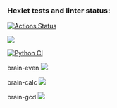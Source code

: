 ### Hexlet tests and linter status:
[![Actions Status](https://github.com/SergeyKapinus/python-project-lvl1/workflows/hexlet-check/badge.svg)](https://github.com/SergeyKapinus/python-project-lvl1/actions)

<a href="https://codeclimate.com/github/codeclimate/codeclimate/maintainability"><img src="https://api.codeclimate.com/v1/badges/a99a88d28ad37a79dbf6/maintainability" /></a>

[![Python CI](https://github.com/SergeyKapinus/python-project-lvl1/actions/workflows/github-actions.yml/badge.svg)](https://github.com/SergeyKapinus/python-project-lvl1/actions/workflows/github-actions.yml)

brain-even <a href="https://asciinema.org/a/Tp6ss0eUlJ5WpY3U2iUlAF0ZS" target="_blank"><img src="https://asciinema.org/a/Tp6ss0eUlJ5WpY3U2iUlAF0ZS.svg" /></a>

brain-calc <a href="https://asciinema.org/a/oXKDCC5AHHHTGtHwPOxTR4Ovr" target="_blank"><img src="https://asciinema.org/a/oXKDCC5AHHHTGtHwPOxTR4Ovr.svg" /></a>

brain-gcd <a href="https://asciinema.org/a/5hSwdubA2b5m9ID9KBKwi3jzE" target="_blank"><img src="https://asciinema.org/a/5hSwdubA2b5m9ID9KBKwi3jzE.svg" /></a>
